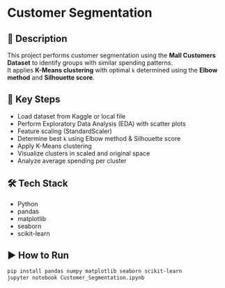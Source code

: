 # Customer Segmentation

## 📌 Description
This project performs customer segmentation using the **Mall Customers Dataset** to identify groups with similar spending patterns.  
It applies **K-Means clustering** with optimal `k` determined using the **Elbow method** and **Silhouette score**.

## 🔹 Key Steps
- Load dataset from Kaggle or local file  
- Perform Exploratory Data Analysis (EDA) with scatter plots  
- Feature scaling (StandardScaler)  
- Determine best `k` using Elbow method & Silhouette score  
- Apply K-Means clustering  
- Visualize clusters in scaled and original space  
- Analyze average spending per cluster  

## 🛠 Tech Stack
- Python  
- pandas  
- matplotlib  
- seaborn  
- scikit-learn

## ▶️ How to Run
```bash
pip install pandas numpy matplotlib seaborn scikit-learn
jupyter notebook Customer_Segmentation.ipynb
```
